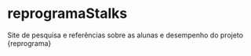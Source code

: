 # reprogramaStalks
Site de pesquisa e referências sobre as alunas e desempenho do projeto {reprograma}

